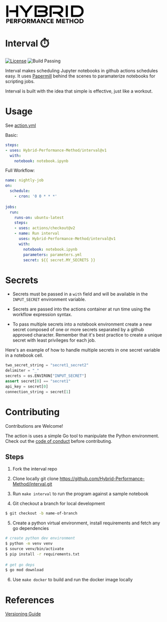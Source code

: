 ![HYBRID LOGO](/images/hybrid.png)
# Interval ⏱️

[![License](https://img.shields.io/badge/License-Apache%202.0-blue.svg)](https://opensource.org/licenses/Apache-2.0)
![Build Passing](https://github.com/Hybrid-Performance-Method/interval/workflows/build/badge.svg)

Interval makes scheduling Jupyter notebooks in github actions schedules easy. It uses [Papermill](https://github.com/nteract/papermill) behind the scenes to paramaterize notebooks for scripting jobs.

Interval is built with the idea that simple is effective, just like a workout.

# Usage
See [action.yml](action.yml)

Basic:  
```yaml
steps:
- uses: Hybrid-Performance-Method/interval@v1
  with:
    notebook: notebook.ipynb
```

Full Workflow:
```yaml
name: nightly-job
on:
  schedule:
    - cron: '0 0 * * *'

jobs:
  run:
    runs-on: ubuntu-latest
    steps:
    - uses: actions/checkout@v2
    - name: Run interval
      uses: Hybrid-Performance-Method/interval@v1
      with:
        notebook: notebook.ipynb
        parameters: parameters.yml
        secret: ${{ secret.MY_SECRETS }}
```

# Secrets

- Secrets must be passed in a `with` field and will be available in the `INPUT_SECRET` environment variable. 


- Secrets are passed into the actions container at run time using the workflow expression syntax.

- To pass multiple secrets into a notebook environment create a new secret composed of one or more secrets separated by a github approved character. 
Remember that it's best practice to create a unique secret with least privileges for each job.

Here's an example of how to handle multiple secrets in one secret variable in a notebook cell.
```python
two_secret_string = "secret1_secret2"
delimiter = "_"
secrets = os.ENVIRON["INPUT_SECRET"]
assert secret[0] == "secret1"
api_key = secret[0]
connection_string = secret[1]
```

# Contributing
Contributions are Welcome!

The action is uses a simple Go tool to manipulate the Python environment. Check out the [code of conduct](CONDUCT) before contributing.

## Steps
1. Fork the interval repo

2. Clone locally git clone https://github.com/Hybrid-Performance-Method/interval.git

3. Run `make interval` to run the program against a sample notebook

4. Git checkout a branch for local development 
```bash
$ git checkout -b name-of-branch
```

5. Create a python virtual environment, install requirements and fetch any go dependencies
```bash
# create python dev environment
$ python -m venv venv
$ source venv/bin/activate
$ pip install -r requirements.txt

# get go deps
$ go mod download
```
6. Use `make docker` to build and run the docker image locally

# References
[Versioning Guide](https://github.com/actions/toolkit/blob/master/docs/action-versioning.md)
